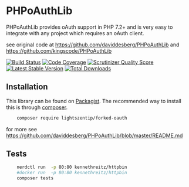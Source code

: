 PHPoAuthLib
===========
PHPoAuthLib provides oAuth support in PHP 7.2+ and is very easy to integrate with any project which requires an oAuth client.

see original code at https://github.com/daviddesberg/PHPoAuthLib and https://github.com/kingscode/PHPoAuthLib


[![Build Status](https://travis-ci.org/lightszentip/PHPoAuthLib.png?branch=master)](https://travis-ci.org/lightszentip/PHPoAuthLib)
[![Code Coverage](https://scrutinizer-ci.com/g/lightszentip/PHPoAuthLib/badges/coverage.png?s=a0a15bebfda49e79f9ce289b00c6dfebd18fc98e)](https://scrutinizer-ci.com/g/lightszentip/PHPoAuthLib/)
[![Scrutinizer Quality Score](https://scrutinizer-ci.com/g/lightszentip/PHPoAuthLib/badges/quality-score.png?s=c5976d2fefceb501f0d886c1a5bf087e69b44533)](https://scrutinizer-ci.com/g/lightszentip/PHPoAuthLib/)
[![Latest Stable Version](https://poser.pugx.org/lightszentip/oauth/v/stable.png)](https://packagist.org/packages/lightszentip/oauth)
[![Total Downloads](https://poser.pugx.org/lightszentip/oauth/downloads.png)](https://packagist.org/packages/lightszentip/oauth)

Installation
------------
This library can be found on [Packagist](https://packagist.org/packages/lightszentip/forked-oauth).
The recommended way to install this is through [composer](http://getcomposer.org).


```bash
    composer require lightszentip/forked-oauth
```

for more see https://github.com/daviddesberg/PHPoAuthLib/blob/master/README.md

Tests
------
```bash
    nerdctl run  -p 80:80 kennethreitz/httpbin
    #docker run  -p 80:80 kennethreitz/httpbin
    composer tests
```